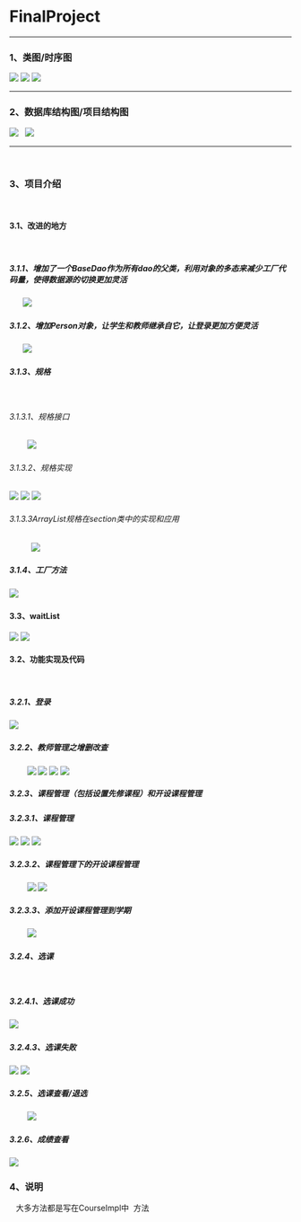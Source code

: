 # FinalProject
<hr/>
  <h3>1、类图/时序图</h3>
  <img src="doc/classDiagram.png" />
  <img src="doc/seq1.JPG" />
  <img src="doc/seq2.JPG" />
  <hr/>
  
  <h3>2、数据库结构图/项目结构图</h3>
   <img src="doc/project.JPG" />
   <img src="doc/sql.JPG" />
  <hr/>
  
  <h3>3、项目介绍</h3>
    <h4>3.1、改进的地方</h4>
      <h5>3.1.1、增加了一个BaseDao作为所有dao的父类，利用对象的多态来减少工厂代码量，使得数据源的切换更加灵活</h5>
        <img src="doc/dao.JPG" />
      <h5>3.1.2、增加Person对象，让学生和教师继承自它，让登录更加方便灵活</h5>
        <img src="doc/login2.JPG" />
       <h5>3.1.3、规格</h5> 
         <h6>3.1.3.1、规格接口</h6>
         <img src="doc/Ispec.JPG" />
         <h6>3.1.3.2、规格实现</h6>
         <img src="doc/spec1.JPG" />
         <img src="doc/spec2.JPG" />
         <img src="doc/spec3.JPG" />
         <h6>3.1.3.3ArrayList<ISpecification>规格在section类中的实现和应用</h6>   
         <img src="doc/rules.JPG" />
      <h5>3.1.4、工厂方法</h5> 
          <img src="doc/dao.JPG" />  
    <h4>3.3、waitList</h4>
         <img src="doc/waitList.JPG" />
         <img src="doc/waitList2.JPG" />
    <h4>3.2、功能实现及代码</h4> 
      <h5>3.2.1、登录</h5>
          <img src="doc/login.JPG" />
      <h5>3.2.2、教师管理之增删改查</h5>
          <img src="doc/teaAdd.JPG" />
          <img src="doc/teaDel.JPG" />
          <img src="doc/teaChange.JPG" />
          <img src="doc/teaSerach.JPG" />
      <h5>3.2.3、课程管理（包括设置先修课程）和开设课程管理</h5>
        <h5>3.2.3.1、课程管理</h5> 
          <img src="doc/courseAdd.JPG" />
          <img src="doc/courseChange.JPG" />
          <img src="doc/courseSearch.JPG" />
        <h5>3.2.3.2、课程管理下的开设课程管理</h5> 
          <img src="doc/sectionAdd.JPG" />
          <img src="doc/sectionDel.JPG" />
        <h5>3.2.3.3、添加开设课程管理到学期</h5> 
          <img src="doc/achedule.JPG" />
      <h5>3.2.4、选课</h5>
         <h5>3.2.4.1、选课成功</h5>
          <img src="doc/xk3.JPG" />
         <h5>3.2.4.3、选课失败</h5>
          <img src="doc/xk2.JPG" />
          <img src="doc/xk4.JPG" />
      <h5>3.2.5、选课查看/退选</h5>
          <img src="doc/wait2.JPG" />
      <h5>3.2.6、成绩查看</h5>
          <img src="doc/grade.JPG" />
  <h3>4、说明</h3>
    大多方法都是写在CourseImpl中
  方法 
